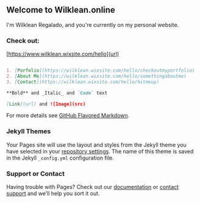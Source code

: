 ## Welcome to Wilklean.online

I'm Wilklean Regalado, and you're currently on my personal website.


### Check out:

[https://www.wilklean.wixsite.com/hello](url)
```markdown

1. [Porfolio](https://wilklean.wixsite.com/hello/checkoutmyportfolio)
2. [About Me](https://wilklean.wixsite.com/hello/somethingaboutme)
3. [Contact](https://wilklean.wixsite.com/hello/hitmeup)

**Bold** and _Italic_ and `Code` text

[Link](url) and ![Image](src)
```

For more details see [GitHub Flavored Markdown](https://guides.github.com/features/mastering-markdown/).

### Jekyll Themes

Your Pages site will use the layout and styles from the Jekyll theme you have selected in your [repository settings](https://github.com/wilklean/wilklean.online/settings). The name of this theme is saved in the Jekyll `_config.yml` configuration file.

### Support or Contact

Having trouble with Pages? Check out our [documentation](https://help.github.com/categories/github-pages-basics/) or [contact support](https://github.com/contact) and we’ll help you sort it out.
